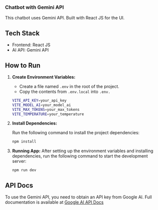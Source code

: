 ### Chatbot with Gemini API

This chatbot uses Gemini API. Built with React JS for the UI.

## Tech Stack

- Frontend: React JS
- AI API: Gemini API

## How to Run

1. **Create Environment Variables:**

   - Create a file named `.env` in the root of the project.
   - Copy the contents from `.env.local` into `.env.`
   ```bash
   VITE_API_KEY=your_api_key
   VITE_MODEL_AI=your_model_ai
   VITE_MAX_TOKENS=your_max_tokens
   VITE_TEMPERATURE=your_temperature
   ```

2. **Install Dependencies:**

   Run the following command to install the project dependencies:

   ```bash
   npm install
   ```

3. **Running App:**
   After setting up the environment variables and installing dependencies, run the following command to start the development server:
   ```bash
   npm run dev
   ```

## API Docs
To use the Gemini API, you need to obtain an API key from Google AI. Full documentation is available at [Google AI API Docs](https://ai.google.dev/gemini-api/docs)